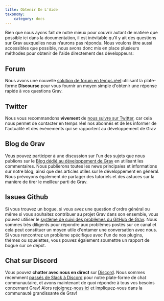 ```yaml
---
title: Obtenir De L'Aide
taxonomy:
    category: docs
---
```


Bien que nous ayons fait de notre mieux pour couvrir autant de matière que possible ici dans la documentation, il est inévitable qu’il y ait des questions sur Grav auxquelles nous n’aurons pas répondu. Nous voulons être aussi accessibles que possible, nous avons donc mis en place plusieurs méthodes pour obtenir de l'aide directement des développeurs:

## Forum

Nous avons une nouvelle [solution de forum en temps réel](https://discourse.getgrav.org/) utilisant la plate-forme **Discourse** pour vous fournir un moyen simple d'obtenir une réponse rapide à vos questions Grav.

## Twitter

Nous vous recommandons **vivement** de [nous suivre sur Twitter](https://twitter.com/getgrav), car cela nous permet de contacter en temps réel nos abonnés et de les informer de l'actualité et des événements qui se rapportent au développement de Grav

## Blog de Grav

Vous pouvez participer à une discussion sur l'un des sujets que nous publions sur le [Blog dédié au développement de Grav](http://getgrav.org/blog) en utilisant les commentaires. Nous publierons toutes les news principales et informations sur notre blog, ainsi que des articles utiles sur le développement en général. Nous prévoyons également de partager des tutoriels et des astuces sur la manière de tirer le meilleur parti de Grav.

## Issues Github

Si vous trouvez un bogue, si vous avez une question d'ordre général ou même si vous souhaitez contribuer au projet Grav dans son ensemble, vous pouvez utiliser le [système de suivi des problèmes du GitHub de Grav](https://github.com/getgrav/grav/issues). Nous sommes très diligents pour répondre aux problèmes postés sur ce canal et cela peut constituer un moyen utile d'entamer une conversation avec nous. Si vous rencontrez un problème spécifique avec l'un de nos plugins, thèmes ou squelettes, vous pouvez également soumettre un rapport de bogue sur ce dépôt. 

## Chat sur Discord

Vous pouvez **chatter avec nous en direct** sur [Discord](https://chat.getgrav.org). Nous sommes récemment [passés de Slack à Discord](https://getgrav.org/blog/chat-moving-to-discord) pour notre plate-forme de chat communautaire, et avons maintenant de quoi répondre à tous vos besoins concernant Grav! Alors [rejoignez-nous ici](https://chat.getgrav.org) et impliquez-vous dans la communauté grandissante de Grav! 



